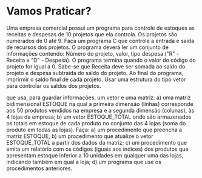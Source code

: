 # Vamos Praticar?

Uma empresa comercial possui um programa para controle de estoques as receitas e despesas de 10 projetos que ela controla. Os projetos são numerados de 0 até 9. Faça um programa C que controle a entrada e saída de recursos dos projetos.
O programa deverá ler um conjunto de informações contendo: Número do projeto, valor, tipo despesa ("R" - Receita e "D" - Despesa). O programa termina quando o valor do código do projeto for igual a 0.
Sabe-se que Receita deve ser somada ao saldo do projeto e despesa subtraída do saldo do projeto. Ao final do programa, imprirmir o saldo final de cada projeto. 
Usar uma estrutura do tipo vetor para controlar os saldos dos projetos.



que usa, para guardar informações, um vetor e uma matriz:
a) uma matriz bidimensional ESTOQUE na qual a primeira dimensão (linhas) corresponde aos 50 produtos vendidos na empresa e a segunda dimensão (colunas), às 4 lojas da
empresa;
b) um vetor ESTOQUE_TOTAL onde são armazenados os totais em estoque de cada produto no conjunto das 4 lojas (soma do produto em todas as lojas).
Faça:
a) um procedimento que preencha a matriz ESTOQUE;
b) um procedimento que atualize o vetor ESTOQUE_TOTAL a partir dos dados da
matriz;
c) um procedimento que emita um relatório com os códigos (iguais aos índices) dos
produtos que apresentam estoque inferior a 10 unidades em qualquer uma das lojas,
indicando também em qual a loja;
d) um programa que use os procedimentos anteriores.
